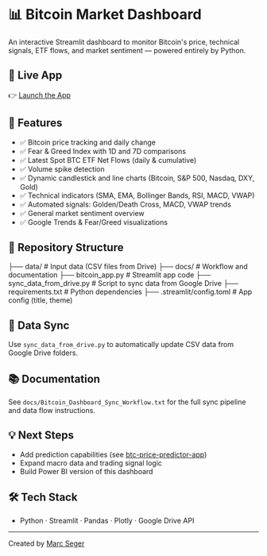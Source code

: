 # 📊 Bitcoin Market Dashboard

An interactive Streamlit dashboard to monitor Bitcoin's price, technical signals, ETF flows, and market sentiment — powered entirely by Python.

## 🚀 Live App
👉 [Launch the App](https://marc-seger-bitcoin-market-dashboard.streamlit.app/)

## 🧠 Features

- ✅ Bitcoin price tracking and daily change
- ✅ Fear & Greed Index with 1D and 7D comparisons
- ✅ Latest Spot BTC ETF Net Flows (daily & cumulative)
- ✅ Volume spike detection
- ✅ Dynamic candlestick and line charts (Bitcoin, S&P 500, Nasdaq, DXY, Gold)
- ✅ Technical indicators (SMA, EMA, Bollinger Bands, RSI, MACD, VWAP)
- ✅ Automated signals: Golden/Death Cross, MACD, VWAP trends
- ✅ General market sentiment overview
- ✅ Google Trends & Fear/Greed visualizations

## 📁 Repository Structure
├── data/ # Input data (CSV files from Drive) 
├── docs/ # Workflow and documentation 
├── bitcoin_app.py # Streamlit app code 
├── sync_data_from_drive.py # Script to sync data from Google Drive 
├── requirements.txt # Python dependencies 
├── .streamlit/config.toml # App config (title, theme)

## 🔄 Data Sync

Use `sync_data_from_drive.py` to automatically update CSV data from Google Drive folders.

## 📚 Documentation

See `docs/Bitcoin_Dashboard_Sync_Workflow.txt` for the full sync pipeline and data flow instructions.

## 💡 Next Steps

- Add prediction capabilities (see [btc-price-predictor-app](https://github.com/Marc-Seger/bitcoin-price-predictor-app))
- Expand macro data and trading signal logic
- Build Power BI version of this dashboard

## 🛠️ Tech Stack

- Python · Streamlit · Pandas · Plotly · Google Drive API

---

Created by [Marc Seger](https://marc-seger.github.io/portfolio)
